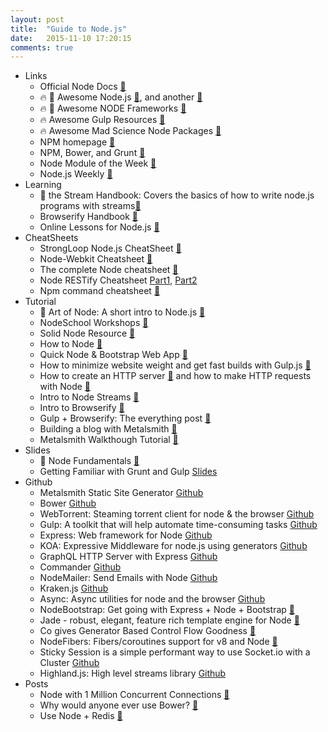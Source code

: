 ```yaml
---
layout: post
title:  "Guide to Node.js"
date:   2015-11-10 17:20:15
comments: true
---
```


- Links
    - Official Node Docs [:link:](https://nodejs.org/api/documentation.html)
    - :fire: :raised_hands: Awesome Node.js [:link:](https://github.com/sindresorhus/awesome-nodejs), and another [:link:](https://github.com/vndmtrx/awesome-nodejs)
    - :fire: :raised_hands: Awesome NODE Frameworks [:link:](https://github.com/pillarjs/node-frameworks)
    - :fire: Awesome Gulp Resources [:link:](https://github.com/alferov/awesome-gulp)
    - :fire: Awesome Mad Science Node Packages [:link:](https://github.com/feross/awesome-mad-science)
    - NPM homepage [:link:](https://www.npmjs.com/)
    - NPM, Bower, and Grunt [:link:](http://stackoverflow.com/questions/21198977/difference-between-grunt-npm-and-bower-package-json-vs-bower-json)
    - Node Module of the Week [:link:](http://nmotw.in/)
    - Node.js Weekly [:link:](http://nodeweekly.com/)
- Learning
    - :raised_hands: the Stream Handbook: Covers the basics of how to write node.js programs with streams[:link:](https://github.com/substack/stream-handbook)
    - Browserify Handbook [:link:](https://github.com/substack/browserify-handbook)
    - Online Lessons for Node.js [:link:](http://www.webcodegeeks.com/javascript/node-js/building-web-apps-with-node-js/)
- CheatSheets
    - StrongLoop Node.js CheatSheet [:link:](https://dzone.com/storage/assets/3112-rc141-010d-nodejs_3%20(1).pdf)
    - Node-Webkit Cheatsheet [:link:](https://gentlenode.com/journal/node-webkit-1-complete-cheatsheet/26)
    - The complete Node cheatsheet [:link:](https://gentlenode.com/journal/node-2-complete-cheatsheet/23)
    - Node RESTify Cheatsheet [Part1](https://gentlenode.com/journal/node-5-building-a-rest-api-with-restify-and-monk/46), [Part2](https://gentlenode.com/journal/node-3-restify-cheatsheet/44)
    - Npm command cheatsheet [:link:](https://gentlenode.com/journal/node-1-npm-complete-cheatsheet/19)
- Tutorial
    - :raised_hands: Art of Node: A short intro to Node.js [:link:](https://github.com/maxogden/art-of-node#the-art-of-node)
    - NodeSchool Workshops [:link:](http://nodeschool.io/#workshopper-list)
    - Solid Node Resource [:link:](http://amirrajan.net/nodejs-by-example/)
    - How to Node [:link:](http://howtonode.org/deploy-blog-to-heroku)
    - Quick Node & Bootstrap Web App [:link:](https://stormpath.com/blog/build-nodejs-express-stormpath-app/)
    - How to minimize website weight and get fast builds with Gulp.js [:link:](http://www.sitepoint.com/introduction-gulp-js/)
    - How to create an HTTP server [:link:](http://www.sitepoint.com/creating-a-http-server-in-node-js/) and how to make HTTP requests with Node [:link:](http://www.sitepoint.com/making-http-requests-in-node-js/)
    - Intro to Node Streams [:link:](http://www.sitepoint.com/introduction-to-streams/)
    - Intro to Browserify [:link:](http://www.sitepoint.com/getting-started-browserify/)
    - Gulp + Browserify: The everything post [:link:](https://viget.com/extend/gulp-browserify-starter-faq)
    - Building a blog with Metalsmith [:link:](https://azurelogic.com/posts/building-a-blog-with-metalsmith/)
    - Metalsmith Walkthough Tutorial [:link:](https://github.com/RobinThrift/metalsmith-tutorial)
- Slides
    - :raised_hands: Node Fundamentals [:link:](http://slides.com/surtich/node-fundamentals#/)
    - Getting Familiar with Grunt and Gulp [Slides](https://speakerdeck.com/johnpapa/gulp-and-grunt)
- Github
    - Metalsmith Static Site Generator [Github](https://github.com/segmentio/metalsmith)
    - Bower [Github](https://github.com/bower/bower)
    - WebTorrent: Steaming torrent client for node & the browser [Github](https://github.com/feross/webtorrent)
    - Gulp: A toolkit that will help automate time-consuming tasks [Github](https://github.com/gulpjs/gulp)
    - Express: Web framework for Node [Github](https://github.com/strongloop/express/)
    - KOA: Expressive Middleware for node.js using generators [Github](https://github.com/koajs/koa)
    - GraphQL HTTP Server with Express [Github](https://github.com/graphql/express-graphql)
    - Commander [Github](https://github.com/tj/commander.js)
    - NodeMailer: Send Emails with Node [Github](https://github.com/andris9/Nodemailer)
    - Kraken.js [Github](http://krakenjs.com/)
    - Async: Async utilities for node and the browser [Github](https://github.com/caolan/async)
    - NodeBootstrap: Get going with Express + Node + Bootstrap [:link:](https://github.com/inadarei/nodebootstrap)
    - Jade - robust, elegant, feature rich template engine for Node [:link:](https://github.com/jadejs/jade)
    - Co gives Generator Based Control Flow Goodness [:link:](https://github.com/tj/co)
    - NodeFibers: Fibers/coroutines support for v8 and Node [:link:](https://github.com/laverdet/node-Fibers)
    - Sticky Session is a simple performant way to use Socket.io with a Cluster [Github](https://github.com/indutny/sticky-session)
    - Highland.js: High level streams library [Github](https://github.com/caolan/highland)
- Posts
    - Node with 1 Million Concurrent Connections [:link:](http://blog.caustik.com/2012/08/19/node-js-w1m-concurrent-connections/)
    - Why would anyone ever use Bower? [:link:](https://www.quora.com/Why-use-Bower-when-there-is-npm)
    - Use Node + Redis [:link:](http://www.sitepoint.com/using-redis-node-js/)
